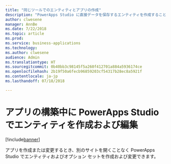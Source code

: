 ```yaml
---
title: "同じツールでのエンティティとアプリの作成"
description: "PowerApps Studio に直接データを保存するエンティティを作成することにより、アプリの構築とエンティティ/スキーマの作成を 1 つのプロセスに統合します。"
author: clwesene
manager: AnnBe
ms.date: 7/22/2018
ms.topic: article
ms.prod: 
ms.service: business-applications
ms.technology: 
ms.author: clwesene
audience: Admin
ms.translationtype: HT
ms.sourcegitcommit: 0b40bb3c98145f5a260f412701a884a5936174ce
ms.openlocfilehash: 2b19f50a6fecb96859203cf54317b28ec8a5921f
ms.contentlocale: ja-jp
ms.lasthandoff: 07/18/2018

---
```

# <a name="create-and-edit-entities-in-powerapps-studio-while-you-build-an-app"></a>アプリの構築中に PowerApps Studio でエンティティを作成および編集


[!include[banner](../../includes/banner.md)]

アプリを作成または変更するとき、別のサイトを開くことなく PowerApps Studio でエンティティおよびオプション セットを作成および変更できます。

